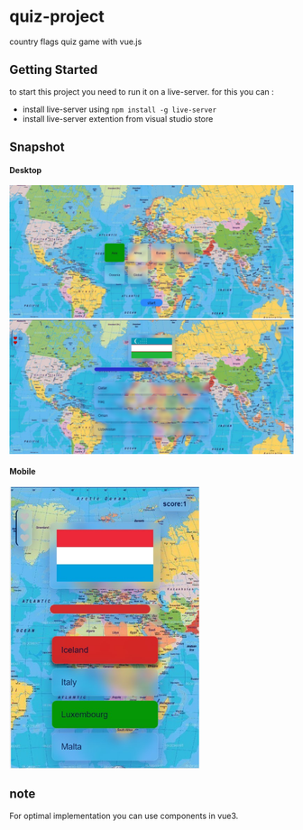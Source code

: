 # quiz-project
country flags quiz game with vue.js
## Getting Started
to start this project you need to run it on a live-server. for this you can :
- install live-server using `npm install -g live-server`
- install live-server extention from visual studio store

## Snapshot 
#### Desktop
<img src="desktop1.jpg" alt="Desktop Version" width="700px"/>

<img src="desktop2.jpg" alt="Desktop Version" width="700px"/>


#### Mobile
<img src="mobile1.jpg" alt="Mobile Version" height="500px"/>

## note
For optimal implementation you can use components in vue3.
